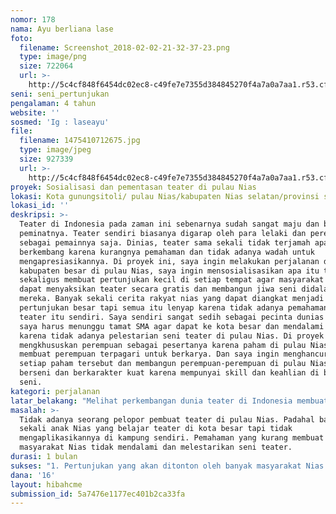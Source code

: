 ```yaml
---
nomor: 178
nama: Ayu berliana lase
foto:
  filename: Screenshot_2018-02-02-21-32-37-23.png
  type: image/png
  size: 722064
  url: >-
    http://5c4cf848f6454dc02ec8-c49fe7e7355d384845270f4a7a0a7aa1.r53.cf2.rackcdn.com/41ccea35-148c-4691-8e18-9b12830e5f11/Screenshot_2018-02-02-21-32-37-23.png
seni: seni_pertunjukan
pengalaman: 4 tahun
website: ''
sosmed: 'Ig : laseayu'
file:
  filename: 1475410712675.jpg
  type: image/jpeg
  size: 927339
  url: >-
    http://5c4cf848f6454dc02ec8-c49fe7e7355d384845270f4a7a0a7aa1.r53.cf2.rackcdn.com/10f9b30f-b206-4b17-a40b-4665fd74ebf6/1475410712675.jpg
proyek: Sosialisasi dan pementasan teater di pulau Nias
lokasi: Kota gunungsitoli/ pulau Nias/kabupaten Nias selatan/provinsi sumatera utara
lokasi_id: ''
deskripsi: >-
  Teater di Indonesia pada zaman ini sebenarnya sudah sangat maju dan banyak
  peminatnya. Teater sendiri biasanya digarap oleh para lelaki dan perempuan
  sebagai pemainnya saja. Dinias, teater sama sekali tidak terjamah apalagi
  berkembang karena kurangnya pemahaman dan tidak adanya wadah untuk
  mengapresiasikannya. Di proyek ini, saya ingin melakukan perjalanan di tiga
  kabupaten besar di pulau Nias, saya ingin mensosialisasikan apa itu teater dan
  sekaligus membuat pertunjukan kecil di setiap tempat agar masyarakat banyak
  dapat menyaksikan teater secara gratis dan membangun jiwa seni didalam diri
  mereka. Banyak sekali cerita rakyat nias yang dapat diangkat menjadi sebuah
  pertunjukan besar tapi semua itu lenyap karena tidak adanya pemahaman akan
  teater itu sendiri. Saya sendiri sangat sedih sebagai pecinta dunias teater
  saya harus menunggu tamat SMA agar dapat ke kota besar dan mendalami teater
  karena tidak adanya pelestarian seni teater di pulau Nias. Di proyek ini saya
  mengkhususkan perempuan sebagai pesertanya karena paham di pulau Nias sendiri
  membuat perempuan terpagari untuk berkarya. Dan saya ingin menghancurkan
  setiap paham tersebut dan membangun perempuan-perempuan di pulau Nias yang
  berseni dan berkarakter kuat karena mempunyai skill dan keahlian di bidang
  seni.
kategori: perjalanan
latar_belakang: "Melihat perkembangan dunia teater di Indonesia membuat saya ingin mengikutsertakan kampung halaman saya sendiri sebagai salah satu daerah yang memajukan teater di Indonesia. Sebenarnya saya sudah ingin mengerjakan proyek ini sejak lama tapi karena keterbatasan dana dan tenaga saya harus bersabar menunggu namun karena ada hibah dana ini saya sangat bersemangat dan mulai merancang kembali proyek ini.  Selama ini Nias sama sekali tidak punya pemahaman apalagi wadah untuk berkarya di bidang ini. Jadi saya akan membentuk sebuah tim yang terdiri atas 10 orang yaitu 6 perempuan dan 4 laki laki. Kami akan mensosialisasikan dan menampilakan suatu pementasan di 3 lokasi yang akan jadi tujuan proyek ini. Banyak sekali wanita wanita yang hanya tau tugas rumah tangga saja tanpa membangun jiwa seni yang ada didirinya. Masyarakat Nias sendiri sangat kudep akan dunia seni apalagi bagian pelosok yang tidak terjangkau jaringan. Saya memang tidak bisa mengatasi masalah itu tapi saya ingin terjun langsung dan berinteraksi langsung terhadap masyarakat. walaupun saya masih muda, tapi saya yakin dapat menjangkau dan membangun perempuan-perempuan Nias menjadi pribadi yang berjiwa seni khususnya di bidang seni teater.\r\n"
masalah: >-
  Tidak adanya seorang pelopor pembuat teater di pulau Nias. Padahal banyak
  sekali anak Nias yang belajar teater di kota besar tapi tidak
  mengaplikasikannya di kampung sendiri. Pemahaman yang kurang membuat
  masyarakat Nias tidak mendalami dan melestarikan seni teater.
durasi: 1 bulan
sukses: "1. Pertunjukan yang akan ditonton oleh banyak masyarakat Nias secara gratis.\r\n2. Membangun pemahan akan teater sehingga ada niat membuat pementasan teater mengenai pulau nias."
dana: '16'
layout: hibahcme
submission_id: 5a7476e1177ec401b2ca33fa
---
```

